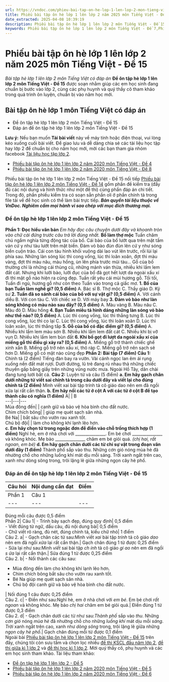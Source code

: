 ```yaml
---
url: https://vndoc.com/phieu-bai-tap-on-he-lop-1-len-lop-2-mon-tieng-viet-de-15-204491
title: Phiếu bài tập ôn hè lớp 1 lên lớp 2 năm 2025 môn Tiếng Việt - Đề 15 - Bài tập hè lớp 1 lên lớp 2 môn Tiếng Việt có đáp án - VnDoc.com
date_extracted: 2025-04-08 10:39:19
description: Phiếu bài tập ôn hè lớp 1 lên lớp 2 môn Tiếng Việt - Đề 15 được biên soạn gồm phần đề thi và đáp án chi tiết. Trong phần đề thi có sẵn oli cho học sinh làm bài trực tiếp. Mời quý thầy cô, phụ huynh và các bạn học sinh tham khảo.
keywords: Phiếu bài tập ôn hè lớp 1 lên lớp 2 môn Tiếng Việt - Đề 7,Phiếu bài tập ôn hè lớp 1 lên lớp 2 môn Tiếng Việt,Phiếu khảo sát chất lượng đầu năm lớp 2,Bài tập ôn hè lớp 1 môn Tiếng Việt,Bài tập ôn hè lớp 1,Phiếu kiểm tra hè lớp 1 lên lớp 2,Đề bài tập hè lớp 1 lên lớp 2 môn Tiếng Việt,Ôn tập hè lớp 1 lên lớp 2 môn Tiếng Việt
---
```


# Phiếu bài tập ôn hè lớp 1 lên lớp 2 năm 2025 môn Tiếng Việt - Đề 15
 _Bài tập hè lớp 1 lên lớp 2 môn Tiếng Việt có đáp án_
**Đề ôn tập hè lớp 1 lên lớp 2 môn Tiếng Việt - Đề 15** được soạn nhằm giúp các em học sinh đang chuẩn bị bước vào lớp 2, cùng các phụ huynh và quý thầy cô tham khảo trong quá trình ôn luyện, chuẩn bị vào năm học mới.
## Bài tập ôn hè lớp 1 môn Tiếng Việt có đáp án
  * Đề ôn tập hè lớp 1 lên lớp 2 môn Tiếng Việt - Đề 15
  * Đáp án đề ôn tập hè lớp 1 lên lớp 2 môn Tiếng Việt - Đề 15

**Lưu ý:** Nếu bạn muốn **Tải bài viết** này về máy tính hoặc điện thoại, vui lòng kéo xuống cuối bài viết.
Để giao lưu và dễ dàng chia sẻ các tài liệu học tập hay lớp 2 để chuẩn bị cho năm học mới, mời các bạn tham gia nhóm facebook [Tài liệu học tập lớp 2](</goto?u=aHR0cHM6Ly93d3cuZmFjZWJvb2suY29tL2dyb3Vwcy9UYWkubGlldS5ob2MudGFwLmxvcC4yLlZORE9DLw%3D%3D>).
  * [Phiếu bài tập ôn hè lớp 1 lên lớp 2 năm 2020 môn Tiếng Việt - Đề 4](<https://vndoc.com/phieu-bai-tap-on-he-lop-1-len-lop-2-mon-tieng-viet-de-4-202762>)
  * [Phiếu bài tập ôn hè lớp 1 lên lớp 2 năm 2020 môn Tiếng Việt - Đề 8](<https://vndoc.com/phieu-bai-tap-on-he-lop-1-len-lop-2-mon-tieng-viet-de-8-203522>)

Phiếu bài tập ôn hè lớp 1 lên lớp 2 môn Tiếng Việt - Đề 15 nối tiếp [Phiếu bài tập ôn hè lớp 1 lên lớp 2 môn Tiếng Việt - Đề 14](<https://vndoc.com/phieu-bai-tap-on-he-lop-1-len-lop-2-mon-tieng-viet-de-14-204461>) gồm phần đề kiểm tra \(đẩy đủ các nội dung và hình thức như một đề thi\) cùng phần đáp án chi tiết. Trong đó, phần phiếu kiểm tra có soạn sẵn phần oli ở phần chính tả trong file tải về để học sinh có thể làm bài trực tiếp.
_**Bản quyền tài liệu thuộc về VnDoc. Nghiêm cấm mọi hành vi sao chép với mục đích thương mại.**_
### Đề ôn tập hè lớp 1 lên lớp 2 môn Tiếng Việt - Đề 15
**Phần 1: Đọc hiểu văn bản**
 _Em hãy đọc câu chuyện dưới đây và khoanh tròn vào chữ cái đứng trước câu trả lời đúng nhất._
**Bố làm thợ mộc**
Tuấn chăm chú ngắm nghía từng động tác của bố. Cái bào của bố lướt qua trên mặt tấm ván cứ y như tàu lướt trên mặt biển. Đám vỏ bào đùn đùn lên cứ y như sóng biển cuộn trào. Cái con tàu hình khối vuông dài lao vút lên trước, rồi lùi lại phía sau. Những làn sóng lúc thì cong vồng, lúc thì loăn xoăn, đợt thì màu vàng, đợt thì màu nâu, màu hồng, ùn lên phía trước mũi tàu…
Gỗ của bố thường chỉ là những cái thùng cũ, những mảnh ván thừa, nhiều khi lấm lem đất cát. Nhưng khi lưỡi bào, lưỡi đục của bố đã gọt hết lượt da ngoài xấu xí đi thì mặt gỗ nào hiện ra cũng đẹp.
Tuấn rất yêu cái mùi hương gỗ. Tối tối, Tuấn đi ngủ, hương gỗ như còn theo Tuấn vào trong cả giấc mơ.
**1\. Bố của bạn Tuấn làm nghề gì? \(0,5 điểm\)**
A. Bác sĩ
B. Thợ mộc
C. Thầy giáo
D. Kỹ sư
**2\. Tuấn đã so sánh cái bào của bố với sự vật gì? \(0,5 điểm\)**
A. Với cánh diều
B. Với con tàu
C. Với chiếc xe
D. Với máy bay
**3\. Đám vỏ bào như làn sóng không có màu nào sau đây? \(0,5 điểm\)**
A. Màu vàng
B. Màu nâu
C. Màu đỏ
D. Màu hồng
**4\. Bạn Tuấn miêu tả hình dáng những làn sóng vỏ bào như thế nào? \(0,5 điểm\)**
A. Lúc thì cong vồng, lúc thì thẳng tưng
B. Lúc thì cong vồng, lúc thì co lại
C. Lúc thì cong vồng, lúc thì loăn xoăn
D. Lúc thì loăn xoăn, lúc thì thẳng tắp
**5\. Gỗ của bố có đặc điểm gì? \(0,5 điểm\)**
A. Nhiều khi lấm lem màu sơn
B. Nhiều khi lấm lem đất cát
C. Nhiều khi bị vỡ vụn
D. Nhiều khi lấm lem bùn đất
**6\. Khi bố gọt đi lượt da ngoài xấu xí của miếng gỗ thì điều gì xảy ra? \(0,5 điểm\)**
A. Miếng gỗ trở thành chiếc ghế xinh xắn
B. Miếng gỗ trở nên xấu xí, thô ráp
C. Miếng gỗ trở nên sạch sẽ hơn
D. Miếng gỗ có mặt nào cũng đẹp
**Phần 2: Bài tập \(7 điểm\)**
**Câu 1:** Chính tả \(2 điểm\)
Tiếng đàn bay ra vườn. Vài cánh ngọc lan êm ái rụng xuống nền đất mát rượi. Dưới đường, lũ trẻ đang rủ nhau thả những chiếc thuyền gấp bằng giấy trên những vũng nước mưa. Ngoài Hồ Tây, dân chài đang tung lưới bắt cá.
**Câu 2:** Luyện từ và câu \(5 điểm\)
**a. Em hãy gạch chân dưới những từ viết sai chính tả trong câu dưới đây và viết lại cho đúng chính tả \(2 điểm\)**
Minh viết xai bài tập trính tả cô giáo dao nên em đã ngồi xửa lại rất cẩn thận.
**b. Em hãy nối các từ ở cột A với các từ ở cột B để tạo thành câu có nghĩa \(1 điểm\)**
A| | B  
---|---|---  
Mùa đông đến| | canh giữ và bảo vệ hòa bình cho đất nước.  
Chim chích bông| | giúp mẹ quét sạch sân nhà.  
Bé Na| | bắt sâu cho vườn rau xanh tốt.  
Chú bộ đội| | làm cho không khí lạnh lẽo hơn.  
**c. Em hãy chọn từ trong ngoặc đơn để điền vào chỗ trống thích hợp \(1 điểm\)**
Nghỉ hè, em ở nhà chơi với \_\_\_\_\_\_\_\_\_\_\_\_\_\_\_. Em bé chơi \_\_\_\_\_\_\_\_\_\_\_\_\_\_\_ và không khóc. Mẹ bảo \_\_\_\_\_\_\_\_\_\_\_\_\_\_\_ chăm em bé giỏi quá.
_\(chị hai, rất ngoan, em bé\)_
**d. Em hãy gạch chân dưới các từ chỉ sự vật trong đoạn văn dưới đây \(1 điểm\)**
Thành phố sắp vào thu. Những cơn gió nóng mùa hè đã nhường chỗ cho những luồng khí mát dịu mỗi sáng. Trời xanh ngắt trên cao, xanh như dòng sông trong, trôi lặng lẽ giữa những ngọn cây hè phố.
### Đáp án đề ôn tập hè lớp 1 lên lớp 2 môn Tiếng Việt - Đề 15
**Câu hỏi**| **Nội dung cần đạt**| **Điểm**  
---|---|---  
Phần 1| Câu 1| | 1\. B| 2\. B| 3\. C| 4\. C| 5\. B| 6\. D  
---|---|---|---|---|---  
Đúng mỗi câu được 0,5 điểm  
Phần 2| Câu 1| \- Trình bày sạch đẹp, đúng quy định| 0,5 điểm  
\- Viết đúng từ ngữ, dấu câu, đủ nội dung bài| 0,5 điểm  
\- Chữ viết rõ ràng, đủ nét, đúng chính tả, kiểu chữ nhỏ| 1 điểm  
Câu 2. a| \- Gạch chân các từ sau:Minh viết _xai_ bài tập _trính_ tả cô giáo _dao_ nên em đã ngồi _xửa_ lại rất cẩn thận.| Gạch chân đúng 1 từ được 0,25 điểm  
\- Sửa lại như sau:Minh _viết_ sai bài tập _ch_ _ính_ tả cô giáo _gi_ _ao_ nên em đã ngồi _s_ _ửa_ lại rất cẩn thận.| Sửa đúng 1 từ được 0,25 điểm  
Câu 2. b| \- Nối thành các câu sau:
  * Mùa đông đến làm cho không khí lạnh lẽo hơn.
  * Chim chích bông bắt sâu cho vườn rau xanh tốt.
  * Bé Na giúp mẹ quét sạch sân nhà.
  * Chú bộ đội canh giữ và bảo vệ hòa bình cho đất nước.

| Nối đúng 1 câu được 0,25 điểm  
Câu 2. c| \- Điền như sau:Nghỉ hè, em ở nhà chơi với _em bé_. Em bé chơi _rất ngoan_ và không khóc. Mẹ bảo _chị hai_ chăm em bé giỏi quá.| Điền đúng 1 từ được 0,3 điểm  
Câu 2. d| \- Gạch chân dưới các từ như sau:_Thành phố_ sắp vào _thu_. Những _cơn gió_ nóng _mùa hè_ đã nhường chỗ cho những _luồng khí_ mát dịu mỗi _sáng_. _Trời_ xanh ngắt trên cao, xanh như _dòng sông_ trong, trôi lặng lẽ giữa những _ngọn cây_ _hè phố_.| Gạch chân đúng mỗi từ được 0,1 điểm  
Ngoài bài [Phiếu bài tập ôn hè lớp 1 lên lớp 2 môn Tiếng Việt - Đề 15](<https://vndoc.com/phieu-bai-tap-on-he-lop-1-len-lop-2-mon-tieng-viet-de-15-204491>) trên đây, chúng tôi còn sưu tầm và chọn lọc nhiều [đề thi KSCL đầu năm lớp 2](<https://vndoc.com/khao-sat-chat-luong-dau-nam-lop2>), [đề thi giữa kì 1 lớp 2](<https://vndoc.com/de-thi-giua-ki-1-lop2>) và [đề thi học kì 1 lớp 2](<https://vndoc.com/de-thi-hoc-ki-1-lop2>). Mời quý thầy cô, phụ huynh và các em học sinh tham khảo.
Tài liệu tham khảo:
  * [Đề ôn tập hè lớp 1 lên lớp 2 - Đề 5](<https://vndoc.com/de-on-tap-he-lop-1-len-lop-2-de-5-203007>)
  * [Phiếu bài tập ôn hè lớp 1 lên lớp 2 năm 2020 môn Tiếng Việt - Đề 5](<https://vndoc.com/phieu-bai-tap-on-he-lop-1-len-lop-2-mon-tieng-viet-de-5-202785>)
  * [Phiếu bài tập ôn hè lớp 1 lên lớp 2 năm 2020 môn Tiếng Việt - Đề 6](<https://vndoc.com/phieu-bai-tap-on-he-lop-1-len-lop-2-mon-tieng-viet-de-6-203426>)

